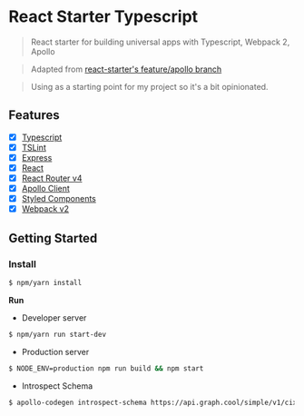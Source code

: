 # React Starter Typescript

> React starter for building universal apps with Typescript, Webpack 2, Apollo

> Adapted from [react-starter's feature/apollo branch](https://github.com/richardkall/react-starter/tree/feature/apollo)

> Using as a starting point for my project so it's a bit opinionated.

## Features

- [x] [Typescript](https://typescriptlang.org/)
- [x] [TSLint](https://palantir.github.io/tslint/)
- [x] [Express](http://expressjs.com/)
- [x] [React](http://facebook.github.io/react/)
- [x] [React Router v4](https://reacttraining.com/react-router/api)
- [x] [Apollo Client](http://dev.apollodata.com/)
- [x] [Styled Components](https://styled-components.com/)
- [x] [Webpack v2](https://webpack.js.org/)

## Getting Started

### Install 

```bash
$ npm/yarn install
```

**Run**

- Developer server

```bash
$ npm/yarn run start-dev
```

- Production server

```bash
$ NODE_ENV=production npm run build && npm start
```

- Introspect Schema

```bash
$ apollo-codegen introspect-schema https://api.graph.cool/simple/v1/cixm67lmh1yjd0177j5cwt47t --output schema.json
```